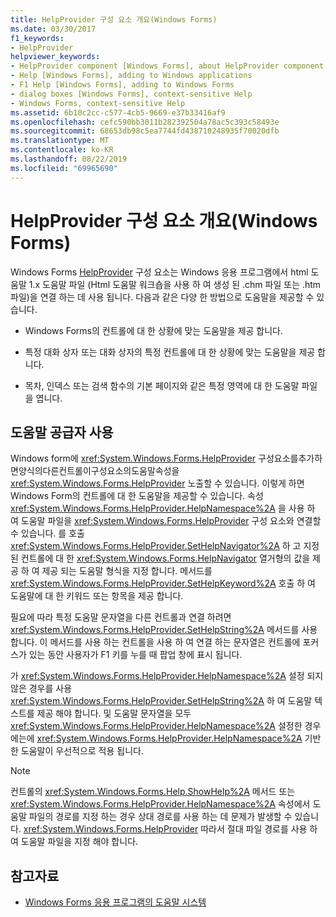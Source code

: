 ```yaml
---
title: HelpProvider 구성 요소 개요(Windows Forms)
ms.date: 03/30/2017
f1_keywords:
- HelpProvider
helpviewer_keywords:
- HelpProvider component [Windows Forms], about HelpProvider component
- Help [Windows Forms], adding to Windows applications
- F1 Help [Windows Forms], adding to Windows Forms
- dialog boxes [Windows Forms], context-sensitive Help
- Windows Forms, context-sensitive Help
ms.assetid: 6b10c2cc-c577-4cb5-9669-e37b33416af9
ms.openlocfilehash: cefc590bb3011b282392504a78ac5c393c58493e
ms.sourcegitcommit: 68653db98c5ea7744fd438710248935f70020dfb
ms.translationtype: MT
ms.contentlocale: ko-KR
ms.lasthandoff: 08/22/2019
ms.locfileid: "69965690"
---
```

# <a name="helpprovider-component-overview-windows-forms"></a>HelpProvider 구성 요소 개요(Windows Forms)
Windows Forms [HelpProvider](helpprovider-component-windows-forms.md) 구성 요소는 Windows 응용 프로그램에서 html 도움말 1.x 도움말 파일 (Html 도움말 워크숍을 사용 하 여 생성 된 .chm 파일 또는 .htm 파일)을 연결 하는 데 사용 됩니다. 다음과 같은 다양 한 방법으로 도움말을 제공할 수 있습니다.  
  
- Windows Forms의 컨트롤에 대 한 상황에 맞는 도움말을 제공 합니다.  
  
- 특정 대화 상자 또는 대화 상자의 특정 컨트롤에 대 한 상황에 맞는 도움말을 제공 합니다.  
  
- 목차, 인덱스 또는 검색 함수의 기본 페이지와 같은 특정 영역에 대 한 도움말 파일을 엽니다.  
  
## <a name="using-the-help-provider"></a>도움말 공급자 사용  
 Windows form에 <xref:System.Windows.Forms.HelpProvider> 구성요소를추가하면양식의다른컨트롤이구성요소의도움말속성을<xref:System.Windows.Forms.HelpProvider> 노출할 수 있습니다. 이렇게 하면 Windows Form의 컨트롤에 대 한 도움말을 제공할 수 있습니다. 속성<xref:System.Windows.Forms.HelpProvider.HelpNamespace%2A> 을 사용 하 여 도움말 파일을 <xref:System.Windows.Forms.HelpProvider> 구성 요소와 연결할 수 있습니다. 를 호출 <xref:System.Windows.Forms.HelpProvider.SetHelpNavigator%2A> 하 고 지정 된 컨트롤에 대 한 <xref:System.Windows.Forms.HelpNavigator> 열거형의 값을 제공 하 여 제공 되는 도움말 형식을 지정 합니다. 메서드를 <xref:System.Windows.Forms.HelpProvider.SetHelpKeyword%2A> 호출 하 여 도움말에 대 한 키워드 또는 항목을 제공 합니다.  
  
 필요에 따라 특정 도움말 문자열을 다른 컨트롤과 연결 하려면 <xref:System.Windows.Forms.HelpProvider.SetHelpString%2A> 메서드를 사용 합니다. 이 메서드를 사용 하는 컨트롤을 사용 하 여 연결 하는 문자열은 컨트롤에 포커스가 있는 동안 사용자가 F1 키를 누를 때 팝업 창에 표시 됩니다.  
  
 가 <xref:System.Windows.Forms.HelpProvider.HelpNamespace%2A> 설정 되지 않은 경우를 사용 <xref:System.Windows.Forms.HelpProvider.SetHelpString%2A> 하 여 도움말 텍스트를 제공 해야 합니다. 및 도움말 문자열을 모두 <xref:System.Windows.Forms.HelpProvider.HelpNamespace%2A> 설정한 경우에는에 <xref:System.Windows.Forms.HelpProvider.HelpNamespace%2A> 기반한 도움말이 우선적으로 적용 됩니다.  
  
> [!NOTE]
> 컨트롤의 <xref:System.Windows.Forms.Help.ShowHelp%2A> 메서드 또는 <xref:System.Windows.Forms.HelpProvider.HelpNamespace%2A> 속성에서 도움말 파일의 경로를 지정 하는 경우 상대 경로를 사용 하는 데 문제가 발생할 수 있습니다. <xref:System.Windows.Forms.HelpProvider> 따라서 절대 파일 경로를 사용 하 여 도움말 파일을 지정 해야 합니다.  
  
## <a name="see-also"></a>참고자료

- [Windows Forms 응용 프로그램의 도움말 시스템](../advanced/help-systems-in-windows-forms-applications.md)

